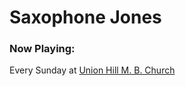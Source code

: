 # Saxophone Jones


### Now Playing:

Every Sunday at [Union Hill M. B. Church](https://www.facebook.com/profile.php?id=100068606979831)
<link rel="stylesheet" href="./style.css"/>


<!-- [GigSalad](https://www.gigsalad.com/saxophone_jones_whiteville)

--Soundcloud

--Recording
-->
